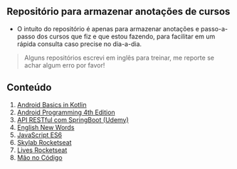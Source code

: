 ## Repositório para armazenar anotações de cursos

- O intuíto do repositório é apenas para armazenar anotações e passo-a-passo dos cursos que fiz e que estou fazendo, para facilitar em um rápida consulta caso precise no dia-a-dia.
>Alguns repositórios escrevi em inglês para treinar, me reporte se achar algum erro por favor!

## Conteúdo
1. <a href="./android-basics-in-kotlin/">Android Basics in Kotlin</a><br>
2. <a href="./android-programming-4th-edition/">Android Programming 4th Edition</a><br>
2. <a href="./API-RESTful-com-SpringBoot/">API RESTful com SpringBoot (Udemy)</a><br>
3. <a href="./english-new-words/">English New Words</a><br>
4. <a href="./es6/">JavaScript ES6</a><br>
6. <a href="./skylab-rocketseat/">Skylab Rocketseat</a><br>
7. <a href="./lives-rocketseat/">Lives Rocketseat</a><br>
8. <a href="./mao-no-codigo">Mão no Código</a><br>